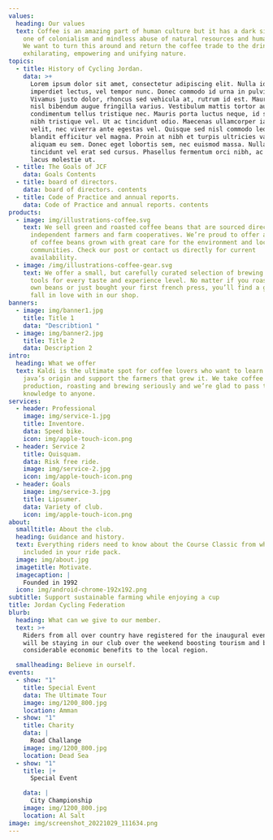 ```yaml
---
values:
  heading: Our values
  text: Coffee is an amazing part of human culture but it has a dark side too –
    one of colonialism and mindless abuse of natural resources and human lives.
    We want to turn this around and return the coffee trade to the drink’s
    exhilarating, empowering and unifying nature.
topics:
  - title: History of Cycling Jordan.
    data: >+
      Lorem ipsum dolor sit amet, consectetur adipiscing elit. Nulla id
      imperdiet lectus, vel tempor nunc. Donec commodo id urna in pulvinar.
      Vivamus justo dolor, rhoncus sed vehicula at, rutrum id est. Mauris vitae
      nisl bibendum augue fringilla varius. Vestibulum mattis tortor augue, ac
      condimentum tellus tristique nec. Mauris porta luctus neque, id suscipit
      nibh tristique vel. Ut ac tincidunt odio. Maecenas ullamcorper iaculis
      velit, nec viverra ante egestas vel. Quisque sed nisl commodo leo varius
      blandit efficitur vel magna. Proin at nibh et turpis ultricies varius
      aliquam eu sem. Donec eget lobortis sem, nec euismod massa. Nullam
      tincidunt vel erat sed cursus. Phasellus fermentum orci nibh, ac volutpat
      lacus molestie ut.
  - title: The Goals of JCF
    data: Goals Contents
  - title: board of directors.
    data: board of directors. contents
  - title: Code of Practice and annual reports.
    data: Code of Practice and annual reports. contents
products:
  - image: img/illustrations-coffee.svg
    text: We sell green and roasted coffee beans that are sourced directly from
      independent farmers and farm cooperatives. We’re proud to offer a variety
      of coffee beans grown with great care for the environment and local
      communities. Check our post or contact us directly for current
      availability.
  - image: /img/illustrations-coffee-gear.svg
    text: We offer a small, but carefully curated selection of brewing gear and
      tools for every taste and experience level. No matter if you roast your
      own beans or just bought your first french press, you’ll find a gadget to
      fall in love with in our shop.
banners:
  - image: img/banner1.jpg
    title: Title 1
    data: "Describtion1 "
  - image: img/banner2.jpg
    title: Title 2
    data: Description 2
intro:
  heading: What we offer
  text: Kaldi is the ultimate spot for coffee lovers who want to learn about their
    java’s origin and support the farmers that grew it. We take coffee
    production, roasting and brewing seriously and we’re glad to pass that
    knowledge to anyone.
services:
  - header: Professional
    image: img/service-1.jpg
    title: Inventore.
    data: Speed bike.
    icon: img/apple-touch-icon.png
  - header: Service 2
    title: Quisquam.
    data: Risk free ride.
    image: img/service-2.jpg
    icon: img/apple-touch-icon.png
  - header: Goals
    image: img/service-3.jpg
    title: Lipsumer.
    data: Variety of club.
    icon: img/apple-touch-icon.png
about:
  smalltitle: About the club.
  heading: Guidance and history.
  text: Everything riders need to know about the Course Classic from what’s
    included in your ride pack.
  image: img/about.jpg
  imagetitle: Motivate.
  imagecaption: |
    Founded in 1992
  icon: img/android-chrome-192x192.png
subtitle: Support sustainable farming while enjoying a cup
title: Jordan Cycling Federation
blurb:
  heading: What can we give to our member.
  text: >+
    Riders from all over country have registered for the inaugural event Many
    will be staying in our club over the weekend boosting tourism and bringing
    considerable economic benefits to the local region.

  smallheading: Believe in ourself.
events:
  - show: "1"
    title: Special Event
    data: The Ultimate Tour
    image: img/1200_800.jpg
    location: Amman
  - show: "1"
    title: Charity
    data: |
      Road Challange
    image: img/1200_800.jpg
    location: Dead Sea
  - show: "1"
    title: |+
      Special Event

    data: |
      City Championship
    image: img/1200_800.jpg
    location: Al Salt
image: img/screenshot_20221029_111634.png
---
```

